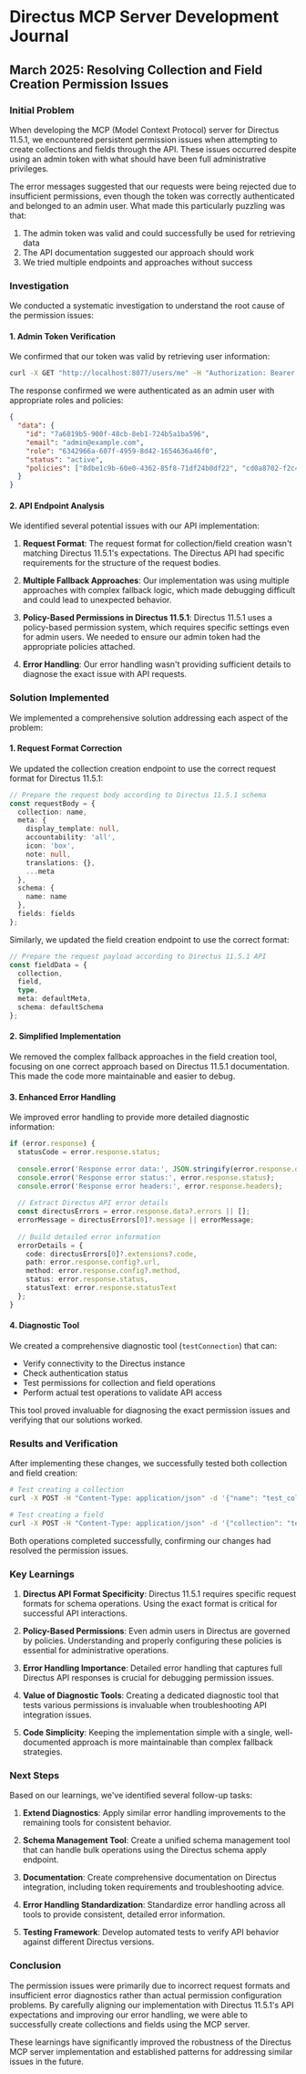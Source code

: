 # Directus MCP Server Development Journal

## March 2025: Resolving Collection and Field Creation Permission Issues

### Initial Problem

When developing the MCP (Model Context Protocol) server for Directus 11.5.1, we encountered persistent permission issues when attempting to create collections and fields through the API. These issues occurred despite using an admin token with what should have been full administrative privileges.

The error messages suggested that our requests were being rejected due to insufficient permissions, even though the token was correctly authenticated and belonged to an admin user. What made this particularly puzzling was that:

1. The admin token was valid and could successfully be used for retrieving data
2. The API documentation suggested our approach should work
3. We tried multiple endpoints and approaches without success

### Investigation

We conducted a systematic investigation to understand the root cause of the permission issues:

#### 1. Admin Token Verification

We confirmed that our token was valid by retrieving user information:

```bash
curl -X GET "http://localhost:8077/users/me" -H "Authorization: Bearer [token]"
```

The response confirmed we were authenticated as an admin user with appropriate roles and policies:

```json
{
  "data": {
    "id": "7a6819b5-900f-48cb-8eb1-724b5a1ba596",
    "email": "admin@example.com",
    "role": "6342966a-607f-4959-8d42-1654636a46f0",
    "status": "active",
    "policies": ["8dbe1c9b-60e0-4362-85f8-71df24b0df22", "cd0a8702-f2c4-4fb0-b00b-4c26f8bdd119"]
  }
}
```

#### 2. API Endpoint Analysis

We identified several potential issues with our API implementation:

1. **Request Format**: The request format for collection/field creation wasn't matching Directus 11.5.1's expectations. The Directus API had specific requirements for the structure of the request bodies.

2. **Multiple Fallback Approaches**: Our implementation was using multiple approaches with complex fallback logic, which made debugging difficult and could lead to unexpected behavior.

3. **Policy-Based Permissions in Directus 11.5.1**: Directus 11.5.1 uses a policy-based permission system, which requires specific settings even for admin users. We needed to ensure our admin token had the appropriate policies attached.

4. **Error Handling**: Our error handling wasn't providing sufficient details to diagnose the exact issue with API requests.

### Solution Implemented

We implemented a comprehensive solution addressing each aspect of the problem:

#### 1. Request Format Correction

We updated the collection creation endpoint to use the correct request format for Directus 11.5.1:

```typescript
// Prepare the request body according to Directus 11.5.1 schema
const requestBody = {
  collection: name,
  meta: {
    display_template: null,
    accountability: 'all',
    icon: 'box',
    note: null,
    translations: {},
    ...meta
  },
  schema: {
    name: name
  },
  fields: fields
};
```

Similarly, we updated the field creation endpoint to use the correct format:

```typescript
// Prepare the request payload according to Directus 11.5.1 API
const fieldData = {
  collection,
  field,
  type,
  meta: defaultMeta,
  schema: defaultSchema
};
```

#### 2. Simplified Implementation

We removed the complex fallback approaches in the field creation tool, focusing on one correct approach based on Directus 11.5.1 documentation. This made the code more maintainable and easier to debug.

#### 3. Enhanced Error Handling

We improved error handling to provide more detailed diagnostic information:

```typescript
if (error.response) {
  statusCode = error.response.status;
  
  console.error('Response error data:', JSON.stringify(error.response.data, null, 2));
  console.error('Response error status:', error.response.status);
  console.error('Response error headers:', error.response.headers);
  
  // Extract Directus API error details
  const directusErrors = error.response.data?.errors || [];
  errorMessage = directusErrors[0]?.message || errorMessage;
  
  // Build detailed error information
  errorDetails = {
    code: directusErrors[0]?.extensions?.code,
    path: error.response.config?.url,
    method: error.response.config?.method,
    status: error.response.status,
    statusText: error.response.statusText
  };
}
```

#### 4. Diagnostic Tool

We created a comprehensive diagnostic tool (`testConnection`) that can:
- Verify connectivity to the Directus instance
- Check authentication status
- Test permissions for collection and field operations
- Perform actual test operations to validate API access

This tool proved invaluable for diagnosing the exact permission issues and verifying that our solutions worked.

### Results and Verification

After implementing these changes, we successfully tested both collection and field creation:

```bash
# Test creating a collection
curl -X POST -H "Content-Type: application/json" -d '{"name": "test_collection_curl"}' http://localhost:3000/mcp/v1/tools/createCollection

# Test creating a field
curl -X POST -H "Content-Type: application/json" -d '{"collection": "test_collection_curl", "field": "title", "type": "string"}' http://localhost:3000/mcp/v1/tools/createField
```

Both operations completed successfully, confirming our changes had resolved the permission issues.

### Key Learnings

1. **Directus API Format Specificity**: Directus 11.5.1 requires specific request formats for schema operations. Using the exact format is critical for successful API interactions.

2. **Policy-Based Permissions**: Even admin users in Directus are governed by policies. Understanding and properly configuring these policies is essential for administrative operations.

3. **Error Handling Importance**: Detailed error handling that captures full Directus API responses is crucial for debugging permission issues.

4. **Value of Diagnostic Tools**: Creating a dedicated diagnostic tool that tests various permissions is invaluable when troubleshooting API integration issues.

5. **Code Simplicity**: Keeping the implementation simple with a single, well-documented approach is more maintainable than complex fallback strategies.

### Next Steps

Based on our learnings, we've identified several follow-up tasks:

1. **Extend Diagnostics**: Apply similar error handling improvements to the remaining tools for consistent behavior.

2. **Schema Management Tool**: Create a unified schema management tool that can handle bulk operations using the Directus schema apply endpoint.

3. **Documentation**: Create comprehensive documentation on Directus integration, including token requirements and troubleshooting advice.

4. **Error Handling Standardization**: Standardize error handling across all tools to provide consistent, detailed error information.

5. **Testing Framework**: Develop automated tests to verify API behavior against different Directus versions.

### Conclusion

The permission issues were primarily due to incorrect request formats and insufficient error diagnostics rather than actual permission configuration problems. By carefully aligning our implementation with Directus 11.5.1's API expectations and improving our error handling, we were able to successfully create collections and fields using the MCP server.

These learnings have significantly improved the robustness of the Directus MCP server implementation and established patterns for addressing similar issues in the future. 